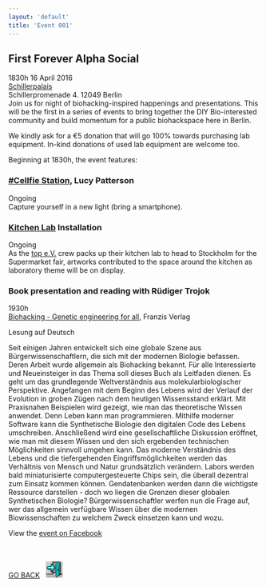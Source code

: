 ```yaml
---
layout: 'default'
title: 'Event 001'
---
```



## First Forever Alpha Social ##
1830h 16 April 2016  
[Schillerpalais](https://www.openstreetmap.org/node/3043349524)  
Schillerpromenade 4. 12049 Berlin  
Join us for night of biohacking-inspired happenings and presentations. This will be the first in a series of events to bring together the DIY Bio-interested community and build momentum for a public biohackspace here in Berlin.

We kindly ask for a €5 donation that will go 100% towards purchasing lab equipment. In-kind donations of used lab equipment are welcome too.

Beginning at 1830h, the event features:

### [#Cellfie Station](http://lucypatterson.de/portfolio/cellfie/), Lucy Patterson ###
Ongoing  
Capture yourself in a new light (bring a smartphone).

### [Kitchen Lab](http://www.top-ev.de/kitchenlab/) Installation  ###
Ongoing  
As the [top e.V.](http://www.top-ev.de) crew packs up their kitchen lab to head to Stockholm for the Supermarket fair, artworks contributed to the space around the kitchen as laboratory theme will be on display. 

### Book presentation and reading with Rüdiger Trojok ###
1930h  
[Biohacking - Genetic engineering for all](http://www.amazon.de/Biohacking-Gentechnologie-Alle-R%C3%BCdiger-Trojok/dp/3645604200), Franzis Verlag

Lesung auf Deutsch

Seit einigen Jahren entwickelt sich eine globale Szene aus Bürgerwissenschaftlern, die sich mit der modernen Biologie befassen. Deren Arbeit wurde allgemein als Biohacking bekannt. Für alle Interessierte und Neueinsteiger in das Thema soll dieses Buch als Leitfaden dienen. Es geht um das grundlegende Weltverständnis aus molekularbiologischer Perspektive. Angefangen mit dem Beginn des Lebens wird der Verlauf der Evolution in groben Zügen nach dem heutigen Wissensstand erklärt. Mit Praxisnahen Beispielen wird gezeigt, wie man das theoretische Wissen anwendet. Denn Leben kann man programmieren. Mithilfe moderner Software kann die Synthetische Biologie den digitalen Code des Lebens umschreiben. Anschließend wird eine gesellschaftliche Diskussion eröffnet, wie man mit diesem Wissen und den sich ergebenden technischen Möglichkeiten sinnvoll umgehen kann. Das moderne Verständnis des Lebens und die tiefergehenden Eingriffsmöglichkeiten werden das Verhältnis von Mensch und Natur grundsätzlich verändern. Labors werden bald miniaturisierte computergesteuerte Chips sein, die überall dezentral zum Einsatz kommen können. Gendatenbanken werden dann die wichtigste Ressource darstellen - doch wo liegen die Grenzen dieser globalen Synthetischen Biologie? Bürgerwissenschaftler werfen nun die Frage auf, wer das allgemein verfügbare Wissen über die modernen Biowissenschaften zu welchem Zweck einsetzen kann und wozu.

View the [event on Facebook](https://www.facebook.com/events/781615345306930/)


<p><br><br>
<a href="/join">GO BACK</a>&nbsp;&nbsp;&nbsp;<a href="/join"><img src="/images/door.gif"></a>
</p>